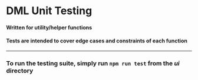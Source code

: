 # DML Unit Testing

#### Written for utility/helper functions

#### Tests are intended to cover edge cases and constraints of each function

---

### To run the testing suite, simply run `npm run test` from the _ui_ directory
